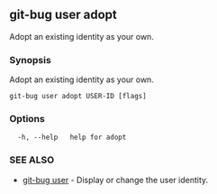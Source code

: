 ## git-bug user adopt

Adopt an existing identity as your own.

### Synopsis

Adopt an existing identity as your own.

```
git-bug user adopt USER-ID [flags]
```

### Options

```
  -h, --help   help for adopt
```

### SEE ALSO

* [git-bug user](git-bug_user.md)	 - Display or change the user identity.

